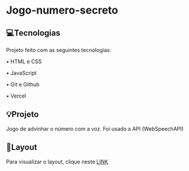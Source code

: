 # Jogo-numero-secreto

💻Tecnologias	
----

Projeto feito com as seguintes tecnologias:

• HTML e CSS

• JavaScript

• Git e Github

• Vercel 

💡Projeto
-------

Jogo de advinhar o número com a voz. Foi usado a API (WebSpeechAPI)

💎Layout
--------

Para visualizar o layout, clique neste <a href="https://jogo-numero-secreto-gray.vercel.app/" target="_blank" rel="noreferrer noopener">LINK</a>
